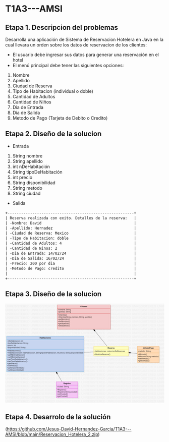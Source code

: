 # T1A3---AMSI

## Etapa 1. Descripcion del problemas

Desarrolla una aplicación de Sistema de Reservacion Hotelera en Java en la cual llevara un orden sobre los datos de reservacion de los clientes:

- El usuario debe ingresar sus datos para generar una reservación en el hotel
- El menú principal debe tener las siguientes opciones:

 1. Nombre
 2. Apellido
 3. Ciudad de Reserva
 4. Tipo de Habitacion (individual o doble)
 5. Cantidad de Adultos
 6. Cantidad de Niños
 7. Dia de Entrada
 8. Dia de Salida
 9. Metodo de Pago (Tarjeta de Debito o Credito)

## Etapa 2. Diseño de la solucion

- Entrada
 1. String nombre
 2. String apellido
 3. int nDeHabitación
 4. String tipoDeHabitación
 5. int precio
 6. String disponibilidad
 7. String metodo
 8. String ciudad
  

- Salida
~~~
+--------------------------------------------------------+
| Reserva realizada con exito. Detalles de la reserva:   |
| -Nombre: David                                         |
| -Apellido: Hernadez                                    |
| -Ciudad de Reserva: Mexico                             |
| -Tipo de Habitacion: doble                             |
| -Cantidad de Adultos: 4                                |
| -Cantidad de Ninos: 2                                  |
| -Dia de Entrada: 14/02/24                              |
| -Dia de Salida: 16/02/24                               |
| -Precio: 200 por dia                                   |
| -Metodo de Pago: credito                               |
|                                                        |
+--------------------------------------------------------+
~~~


## Etapa 3. Diseño de la solucion

![](https://github.com/Jesus-David-Hernandez-Garcia/T1A3---AMSI/blob/main/Diagrama%20de%20clases.jpeg)

## Etapa 4. Desarrolo de la solución

(https://github.com/Jesus-David-Hernandez-Garcia/T1A3---AMSI/blob/main/Reservacion_Hotelera_2.zip)

